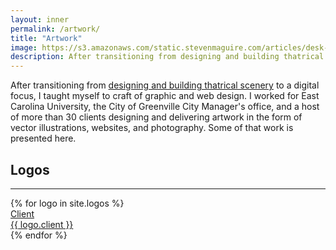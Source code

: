 ```yaml
---
layout: inner
permalink: /artwork/
title: "Artwork"
image: https://s3.amazonaws.com/static.stevenmaguire.com/articles/desk-ruler-designer-chair.jpeg
description: After transitioning from designing and building thatrical scenery to a digital focus, I taught myself to craft of graphic and web design.
---
```


<div class="row">
    <div class="col-sm-10 col-sm-offset-1">
        <p>After transitioning from <a href="/theatre">designing and building thatrical scenery</a> to a digital focus, I taught myself to craft of graphic and web design. I worked for East Carolina University, the City of Greenville City Manager's office, and a host of more than 30 clients designing and delivering artwork in the form of vector illustrations, websites, and photography. Some of that work is presented here.</p>
    </div>
    <div class="col-sm-12 text-center">
        <h2>Logos</h2>
        <hr />
    </div>
</div>
{% for logo in site.logos %}
<div class="col-lg-3 col-md-4 col-sm-6 col-xs-12">
    <a href="#" class="portfolio-box">
        <img src="https://s3.amazonaws.com/static.stevenmaguire.com/logos/{{ logo.image }}" class="img-responsive" alt="">
        <div class="portfolio-box-caption">
            <div class="portfolio-box-caption-content">
                <div class="project-category text-faded">
                    Client
                </div>
                <div class="project-name">
                    {{ logo.client }}
                </div>
            </div>
        </div>
    </a>
</div>
{% endfor %}
